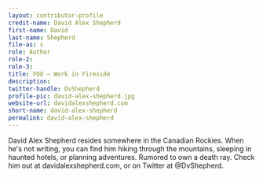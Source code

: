 ```yaml
---
layout: contributor-profile
credit-name: David Alex Shepherd
first-name: David
last-name: Shepherd
file-as: s
role: Author
role-2:
role-3:
title: FOO — Work in Fireside
description: 
twitter-handle: DvShepherd
profile-pic: david-alex-shepherd.jpg
website-url: davidalexshepherd.com
short-name: david-alex-shepherd
permalink: david-alex-shepherd
---
```

David Alex Shepherd resides somewhere in the Canadian Rockies. When he's not writing, you can find him hiking through the mountains, sleeping in haunted hotels, or planning adventures. Rumored to own a death ray. Check him out at davidalexshepherd.com, or on Twitter at @DvShepherd.
